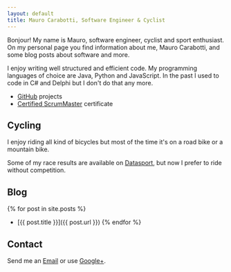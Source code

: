 ```yaml
---
layout: default
title: Mauro Carabotti, Software Engineer & Cyclist
---
```

Bonjour! My name is Mauro, software engineer, cyclist and sport enthusiast. On my personal page you find information about me, Mauro Carabotti, and some blog posts about software and more. 

I enjoy writing well structured and efficient code. My programming languages of choice are Java, Python and JavaScript. In the past I used to code in C# and Delphi but I don't do that any more.

- [GitHub](https://github.com/zeekox) projects
- [Certified ScrumMaster](http://www.scrumalliance.org/community/profile/mcarabotti) certificate

## Cycling
I enjoy riding all kind of bicycles but most of the time it's on a road bike or a mountain bike. 

Some of my race results are available on [Datasport](http://services.datasport.com/myDSinfo.htm?acode=2518US5CL&r=1204.4516290328465), but now I prefer to ride without competition.

## Blog
{% for post in site.posts %} 
- [{{ post.title }}]({{ post.url }}) {% endfor %}

## Contact

Send me an <a href="mailto:zeekox@g***l.com?Subject=Hello%20mauro.io&Body=Replace%20g***l%20with%20'gmail'">Email</a> or use [Google+](https://plus.google.com/+MauroCarabottiPlus).

